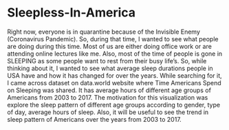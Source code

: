 # Sleepless-In-America

Right now, everyone is in quarantine because of the Invisible Enemy (Coronavirus Pandemic). So, during that time, I wanted to see what people are doing during this time. Most of us are either doing office work or are attending online lectures like me. Also, most of the time of people is gone in SLEEPING as some people want to rest from their busy life’s. So, while thinking about it, I wanted to see what average sleep durations people in USA have and how it has changed for over the years. While searching for it, I came across dataset on data.world website where Time Americans Spend on Sleeping was shared. It has average hours of different age groups of Americans from 2003 to 2017.
		The motivation for this visualization was explore the sleep pattern of different age groups according to gender, type of day, average hours of sleep. Also, it will be useful to see the trend in sleep pattern of Americans over the years from 2003 to 2017.

